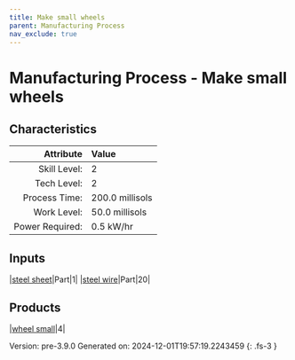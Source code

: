 ```yaml
---
title: Make small wheels
parent: Manufacturing Process
nav_exclude: true
---
```

# Manufacturing Process - Make small wheels


## Characteristics

| Attribute      | Value |
|--------:|:------|
|Skill Level:|2|
|Tech Level:|2|
|Process Time:|200.0 millisols|
|Work Level:|50.0 millisols|
|Power Required:|0.5 kW/hr|

## Inputs

|[steel sheet](../part/steel-sheet.html)|Part|1|
|[steel wire](../part/steel-wire.html)|Part|20|

## Products

|[wheel small](../part/wheel-small.html)|4|


Version: pre-3.9.0 Generated on: 2024-12-01T19:57:19.2243459
{: .fs-3 }


